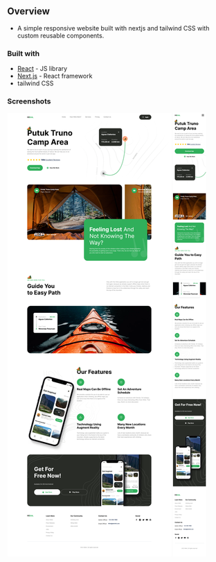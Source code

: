 
## Overview
- A simple responsive website built with nextjs and tailwind CSS with custom reusable components.
### Built with

- [React](https://reactjs.org/) - JS library
- [Next.js](https://nextjs.org/) - React framework
- tailwind CSS
### Screenshots

![](./screenshots/large-screen.png)
![](./screenshots/small-screen.png)